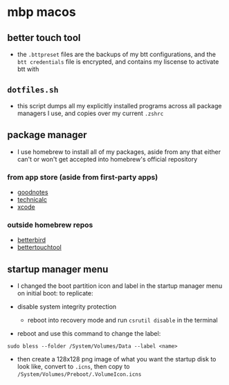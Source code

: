 # mbp macos

## better touch tool

- the `.bttpreset` files are the backups of my btt configurations, and the `btt credentials` file is encrypted, and contains my liscense to activate btt with

## `dotfiles.sh`

- this script dumps all my explicitly installed programs across all package managers I use, and copies over my current `.zshrc`

## package manager

- I use homebrew to install all of my packages, aside from any that either can't or won't get accepted into homebrew's official repository

### from app store (aside from first-party apps)

- [goodnotes](https://apps.apple.com/us/app/goodnotes-6/id1444383602)
- [technicalc](https://apps.apple.com/us/app/technicalc-calculator/id1504965415)
- [xcode](https://apps.apple.com/us/app/xcode/id497799835)

### outside homebrew repos

- [betterbird](https://www.betterbird.eu/downloads/index.php)
- [bettertouchtool](https://folivora.ai/downloads)

## startup manager menu

- I changed the boot partition icon and label in the startup manager menu on initial boot: to replicate:

- disable system integrity protection

  - reboot into recovery mode and run `csrutil disable` in the terminal

- reboot and use this command to change the label:

`sudo bless --folder /System/Volumes/Data --label <name>`

- then create a 128x128 png image of what you want the startup disk to look like, convert to `.icns`, then copy to `/System/Volumes/Preboot/.VolumeIcon.icns`
